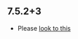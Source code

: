 ## 7.5.2+3

- Please [look to this](https://dooboolab.github.io/flutter_sound/book/CHANGELOG.html)

